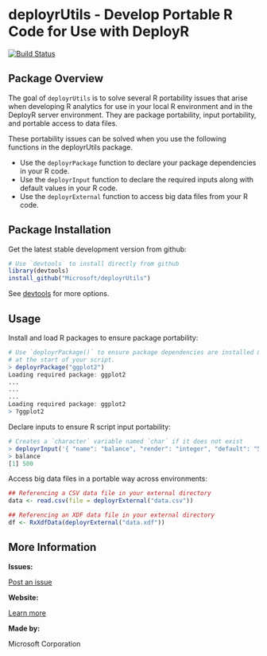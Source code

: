 # deployrUtils - Develop Portable R Code for Use with DeployR

[![Build Status](http://nicrdepstaging.cloudapp.net:8080/buildStatus/icon?job=deployrUtils)](http://nicrdepstaging.cloudapp.net:8080/job/deployrUtils/)

## Package Overview

The goal of `deployrUtils` is to solve several R portability issues that arise when developing R analytics for use in your local R environment and in the DeployR server environment. They are package portability, input portability, and portable access to data files.

These portability issues can be solved when you use the following functions in the deployrUtils package.

+ Use the `deployrPackage` function to declare your package dependencies in your R code.
+ Use the `deployrInput` function to declare the required inputs along with default values in your R code.
+ Use the `deployrExternal` function to access big data files from your R code.

## Package Installation

<!--
Get the stable version from CRAN:
```R
install.packages("deployrUtils")
library("deployrUtils")
```
-->

Get the latest stable development version from github:
```R
# Use `devtools` to install directly from github
library(devtools)
install_github("Microsoft/deployrUtils")
```

See [devtools](https://github.com/hadley/devtools) for more options.

## Usage

Install and load R packages to ensure package portability:

```R
# Use `deployrPackage()` to ensure package dependencies are installed & loaded 
# at the start of your script.
> deployrPackage("ggplot2")
Loading required package: ggplot2
...
...
...
Loading required package: ggplot2
> ?ggplot2
```

Declare inputs to ensure R script input portability:

```R
# Creates a `character` variable named `char` if it does not exist
> deployrInput('{ "name": "balance", "render": "integer", "default": "500" } ')
> balance
[1] 500
```

Access big data files in a portable way across environments:

```R
## Referencing a CSV data file in your external directory
data <- read.csv(file = deployrExternal("data.csv")) 

## Referencing an XDF data file in your external directory
df <- RxXdfData(deployrExternal("data.xdf"))
```

## More Information

**Issues:**

[Post an issue](https://github.com/Microsoft/deployrUtils/issues)

**Website:**

[Learn more](http://go.microsoft.com/fwlink/?LinkId=692163)

**Made by:**

Microsoft Corporation